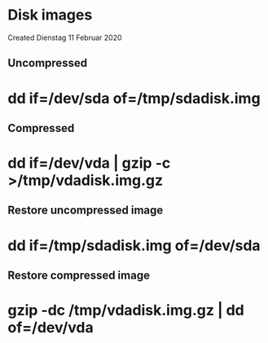 # Disk images
Created Dienstag 11 Februar 2020

Uncompressed
------------
 # dd if=/dev/sda of=/tmp/sdadisk.img

Compressed
----------
# dd if=/dev/vda | gzip -c >/tmp/vdadisk.img.gz

Restore uncompressed image
--------------------------
# dd if=/tmp/sdadisk.img of=/dev/sda

Restore compressed image
------------------------
# gzip -dc /tmp/vdadisk.img.gz | dd of=/dev/vda

